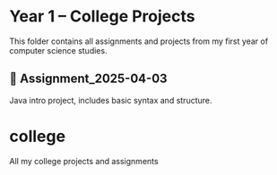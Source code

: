 # Year 1 – College Projects

This folder contains all assignments and projects from my first year of 
computer science studies.

## 📁 Assignment_2025-04-03
Java intro project, includes basic syntax and structure.

# college
All my college projects and assignments
